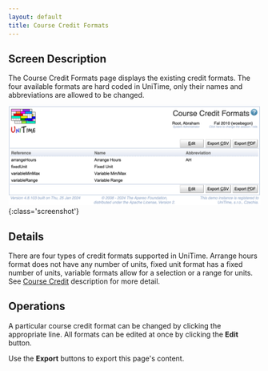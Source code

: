 ```yaml
---
layout: default
title: Course Credit Formats
---
```



## Screen Description

The Course Credit Formats page displays the existing credit formats. The four available formats are hard coded in UniTime, only their names and abbreviations are allowed to be changed.

![Course Credit Formats](images/course-credit-formats.png){:class='screenshot'}

## Details

There are four types of credit formats supported in UniTime. Arrange hours format does not have any number of units, fixed unit format has a fixed number of units, variable formats allow for a selection or a range for units. See [Course Credit](course-credit) description for more detail.

## Operations

A particular course credit format can be changed by clicking the appropriate line. All formats can be edited at once by clicking the **Edit** button.

Use the **Export** buttons to export this page's content.


